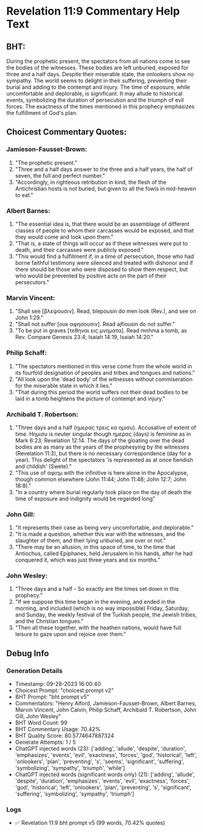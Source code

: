 # Revelation 11:9 Commentary Help Text

## BHT:
During the prophetic present, the spectators from all nations come to see the bodies of the witnesses. These bodies are left unburied, exposed for three and a half days. Despite their miserable state, the onlookers show no sympathy. The world seems to delight in their suffering, preventing their burial and adding to the contempt and injury. The time of exposure, while uncomfortable and deplorable, is significant. It may allude to historical events, symbolizing the duration of persecution and the triumph of evil forces. The exactness of the times mentioned in this prophecy emphasizes the fulfillment of God's plan.

## Choicest Commentary Quotes:
### Jamieson-Fausset-Brown:
1. "The prophetic present."
2. "Three and a half days answer to the three and a half years, the half of seven, the full and perfect number."
3. "Accordingly, in righteous retribution in kind, the flesh of the Antichristian hosts is not buried, but given to all the fowls in mid-heaven to eat."

### Albert Barnes:
1. "The essential idea is, that there would be an assemblage of different classes of people to whom their carcasses would be exposed, and that they would come and look upon them."
2. "That is, a state of things will occur as if these witnesses were put to death, and their carcasses were publicly exposed."
3. "This would find a fulfillment if, in a time of persecution, those who had borne faithful testimony were silenced and treated with dishonor and if there should be those who were disposed to show them respect, but who would be prevented by positive acts on the part of their persecutors."

### Marvin Vincent:
1. "Shall see [βλεψουσιν]. Read, blepousin do men look (Rev.), and see on John 1:29." 
2. "Shall not suffer [ουκ αφησουσιν]. Read ajfiousin do not suffer." 
3. "To be put in graves [τεθηναι εις μνηματα]. Read mnhma a tomb, as Rev. Compare Genesis 23:4; Isaiah 14:19, Isaiah 14:20."

### Philip Schaff:
1. "The spectators mentioned in this verse come from the whole world in its fourfold designation of peoples and tribes and tongues and nations."
2. "All look upon the 'dead body' of the witnesses without commiseration for the miserable state in which it lies."
3. "That during this period the world suffers not their dead bodies to be laid in a tomb heightens the picture of contempt and injury."

### Archibald T. Robertson:
1. "Three days and a half (ημερας τρεις κα ημισυ). Accusative of extent of time. Hημισυ is neuter singular though ημερας (days) is feminine as in Mark 6:23; Revelation 12:14. The days of the gloating over the dead bodies are as many as the years of the prophesying by the witnesses (Revelation 11:3), but there is no necessary correspondence (day for a year). This delight of the spectators 'is represented as at once fiendish and childish' (Swete)."
2. "This use of αφιημ with the infinitive is here alone in the Apocalypse, though common elsewhere (John 11:44; John 11:48; John 12:7; John 18:8)."
3. "In a country where burial regularly took place on the day of death the time of exposure and indignity would be regarded long"

### John Gill:
1. "It represents their case as being very uncomfortable, and deplorable."
2. "It is made a question, whether this war with the witnesses, and the slaughter of them, and their lying unburied, are over or not."
3. "There may be an allusion, in this space of time, to the time that Antiochus, called Epiphanes, held Jerusalem in his hands, after he had conquered it, which was just three years and six months."

### John Wesley:
1. "Three days and a half - So exactly are the times set down in this prophecy." 
2. "If we suppose this time began in the evening, and ended in the morning, and included (which is no way impossible) Friday, Saturday, and Sunday, the weekly festival of the Turkish people, the Jewish tribes, and the Christian tongues." 
3. "Then all these together, with the heathen nations, would have full leisure to gaze upon and rejoice over them."


## Debug Info
### Generation Details
- Timestamp: 09-28-2023 16:00:40
- Choicest Prompt: "choicest prompt v2"
- BHT Prompt: "bht prompt v5"
- Commentators: "Henry Alford, Jamieson-Fausset-Brown, Albert Barnes, Marvin Vincent, John Calvin, Philip Schaff, Archibald T. Robertson, John Gill, John Wesley"
- BHT Word Count: 99
- BHT Commentary Usage: 70.42%
- BHT Quality Score: 80.5774647887324
- Generate Attempts: 1 / 5
- ChatGPT injected words (23):
	['adding', 'allude', 'despite', 'duration', 'emphasizes', 'events', 'evil', 'exactness', 'forces', 'god', 'historical', 'left', 'onlookers', 'plan', 'preventing', 's', 'seems', 'significant', 'suffering', 'symbolizing', 'sympathy', 'triumph', 'while']
- ChatGPT injected words (significant words only) (21):
	['adding', 'allude', 'despite', 'duration', 'emphasizes', 'events', 'evil', 'exactness', 'forces', 'god', 'historical', 'left', 'onlookers', 'plan', 'preventing', 's', 'significant', 'suffering', 'symbolizing', 'sympathy', 'triumph']

### Logs
- ✅ Revelation 11:9 bht prompt v5 (99 words, 70.42% quotes)